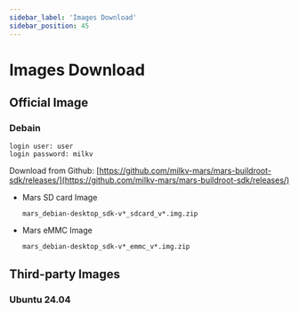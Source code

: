 ```yaml
---
sidebar_label: 'Images Download'
sidebar_position: 45
---
```


# Images Download

## Official Image

### Debain   

~~~
login user: user  
login password: milkv
~~~

Download from Github: [https://github.com/milkv-mars/mars-buildroot-sdk/releases/](https://github.com/milkv-mars/mars-buildroot-sdk/releases/)

- Mars SD card Image
  ```
  mars_debian-desktop_sdk-v*_sdcard_v*.img.zip
  ```

- Mars eMMC Image
  ```
  mars_debian-desktop_sdk-v*_emmc_v*.img.zip
  ```

## Third-party Images

### Ubuntu 24.04
